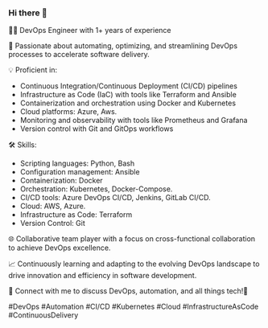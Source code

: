 ### Hi there 👋
👨‍💻 DevOps Engineer with 1+ years of experience

🚀 Passionate about automating, optimizing, and streamlining DevOps processes to accelerate software delivery.

💡 Proficient in:
   - Continuous Integration/Continuous Deployment (CI/CD) pipelines
   - Infrastructure as Code (IaC) with tools like Terraform and Ansible
   - Containerization and orchestration using Docker and Kubernetes
   - Cloud platforms: Azure, Aws.
   - Monitoring and observability with tools like Prometheus and Grafana
   - Version control with Git and GitOps workflows

🛠️ Skills:
   - Scripting languages: Python, Bash
   - Configuration management: Ansible
   - Containerization: Docker
   - Orchestration: Kubernetes, Docker-Compose.
   - CI/CD tools: Azure DevOps CI/CD, Jenkins, GitLab CI/CD.
   - Cloud: AWS, Azure.
   - Infrastructure as Code: Terraform
   - Version Control: Git

🌐 Collaborative team player with a focus on cross-functional collaboration to achieve DevOps excellence.

📈 Continuously learning and adapting to the evolving DevOps landscape to drive innovation and efficiency in software development.

🔗 Connect with me to discuss DevOps, automation, and all things tech!💬

#DevOps #Automation #CI/CD #Kubernetes #Cloud #InfrastructureAsCode #ContinuousDelivery
